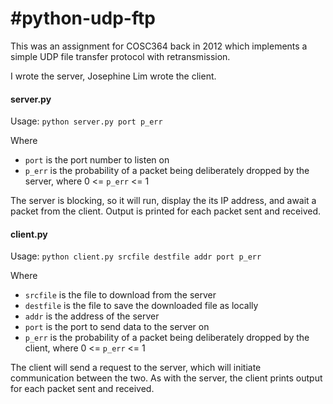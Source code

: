 #python-udp-ftp
==========

This was an assignment for COSC364 back in 2012 which implements a simple UDP file transfer protocol
with retransmission. 

I wrote the server, Josephine Lim wrote the client.

#### server.py

Usage:
`
python server.py port p_err
`

Where 
* `port` is the port number to listen on
* `p_err` is the probability of a packet being deliberately dropped by the server, where 0 <= `p_err` <= 1

The server is blocking, so it will run, display the its IP address, and await a packet from the client.
Output is printed for each packet sent and received.

#### client.py

Usage:
`
python client.py srcfile destfile addr port p_err
`

Where 
* `srcfile` is the file to download from the server
* `destfile` is the file to save the downloaded file as locally
* `addr` is the address of the server
* `port` is the port to send data to the server on
* `p_err` is the probability of a packet being deliberately dropped by the client, where 0 <= `p_err` <= 1

The client will send a request to the server, which will initiate communication between the two.
As with the server, the client prints output for each packet sent and received.
